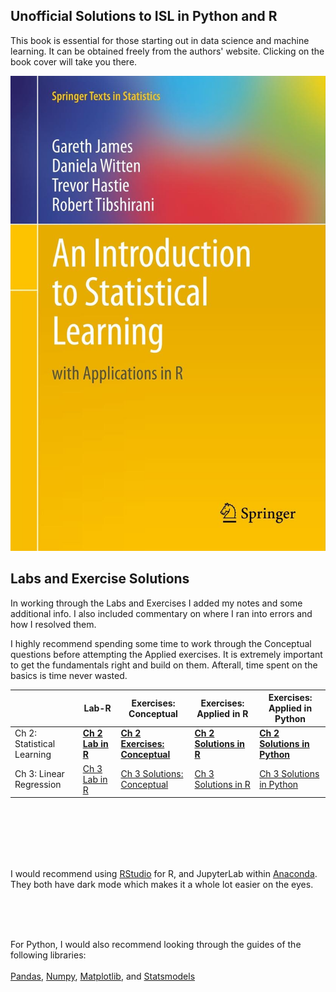   
## Unofficial Solutions to ISL in Python and R


This book is essential for those starting out in data science and machine learning. 
It can be obtained freely from the authors' website. Clicking on the book cover will take you there.

[<img src="/ISL Cover 2.jpg">](https://statlearning.com/)

 

  
## Labs and Exercise Solutions



In working through the Labs and Exercises I added my notes and some additional info. I also included commentary on where I ran into errors and how I resolved them.

I highly recommend spending some time to work through the Conceptual questions before attempting the Applied exercises. It is extremely important to get the fundamentals right and build on them. Afterall, time spent on the basics is time never wasted.



|    | Lab-R  | Exercises: Conceptual | Exercises: Applied in R | Exercises: Applied in Python |
| -- | ------ | ----- | ----------- | ----------- |
| Ch 2: Statistical Learning | [**Ch 2 Lab in R**](docs/Solutions/Ch-2-Statistical-Learning-R.html) | [**Ch 2 Exercises: Conceptual**](docs/Solutions/Ch-2-Statistical-Lerning-Python.html) | [**Ch 2 Solutions in R**](docs/Solutions/Ch-2-Linear-Regression-Exercises-in-R.html) | [**Ch 2 Solutions in Python**](docs/Solutions/Ch-2-Linear-Regression-Exercises-in-Python.html) |
| Ch 3: Linear Regression | [Ch 3 Lab in R](https://e-usenmez.github.io/ISL/Solutions/Ch-3-Linear-Regression-Lab-in-R.html) | [Ch 3 Solutions: Conceptual](https://e-usenmez.github.io/ISL/Solutions/Ch3-LinReg-Conceptual.html) | [Ch 3 Solutions in R](https://e-usenmez.github.io/ISL/Solutions/Ch3-LR-Applied-R.html) | [Ch 3 Solutions in Python](docs/Solutions/Ch-3-LR-Applied-Python.ipynb) |

<br><br><br><br><br>

I would recommend using [RStudio](https://rstudio.com) for R, and JupyterLab within [Anaconda](https://www.anaconda.com). They both have dark mode which makes it a whole lot easier on the eyes.

<br><br><br>

For Python, I would also recommend looking through the guides of the following libraries: 
<br><br>
[Pandas](https://pandas.pydata.org), [Numpy](https://numpy.org), [Matplotlib](https://matplotlib.org), and [Statsmodels](https://www.statsmodels.org)
